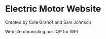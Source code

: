 # Electric Motor Website

Created by Cole Granof and Sam Johnson

Website chronicling our IQP for WPI
